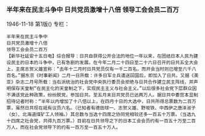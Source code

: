 ### 半年来在民主斗争中  日共党员激增十八倍  领导工会会员二百万

1946-11-18
第1版()
专栏：

    半年来在民主斗争中
    日共党员激增十八倍
    领导工会会员二百万
    【新华社延安十五日电】综合报导：日共自获得公开合法的地位一年以来，在团结日本人民为建设民主的日本的斗争中，已有急剧的发展。在今年二月二十四日至二十六日召开的日共五全大会上，主席志贺义雄宣称：“去年十二月时日共党员仅有一千二百名，而开会当时则已增至六千八百名。”据东京《时事新闻》二月一日所载：许多日军士兵遣送回国后，即加入了日共。又据《美亚》杂志二月号所载：当右派统治的社会党中央执行委员会拒绝与日共合作建立民主阵线，并声明保存天皇制“在民主化的天皇制之下，实现民主主义与社会主义。”以后很多社会党下层群众因不满该党此种政策，纷纷脱党，参加日共。至五月末日共党员已达两万人。据日共中委宫本显制招待记者时称：“半年以内增加了十八倍以上，在四月十日的大选中，日共所得总票数为二百万票，虽然日共现在祗有议员六名。（已知者有德田球一、志贺义雄、野坂铁、中西伊之唐泽淑子（女）、北海道煤矿工人领袖。）其总数与当选十四席之协同党相较还多一百五十万票。（当选九十四席之社会党，共得九百万票。）目前在日共领导之下的日本工会会员约有一百五十万至二百万人，而在社会党领导下的约有一百万至一百五十万人。
